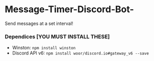 # Message-Timer-Discord-Bot-
Send messages at a set interval!

### Dependices [YOU MUST INSTALL THESE]
* Winston: `npm install winston`
* Discord API v6: `npm install woor/discord.io#gateway_v6 --save`
